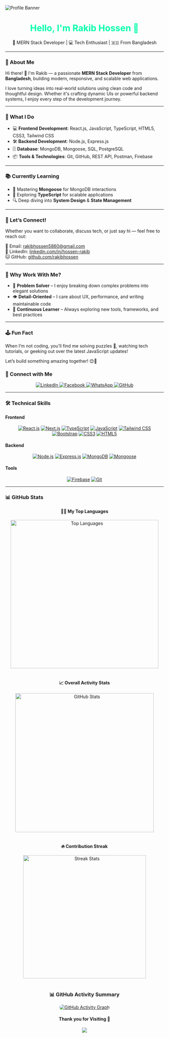 ![Profile Banner](https://res.cloudinary.com/dhzcneeew/image/upload/v1746609781/Front-end_c0lo8t.png)

<h1 align="center">
  <span style="color: #00FFAA;">Hello, I'm Rakib Hossen 👋</span>
</h1>

<p align="center">
  🚀 MERN Stack Developer | 💻 Tech Enthusiast | 🇧🇩 From Bangladesh
</p>

---

### 🌱 About Me

Hi there! 👋 I'm Rakib — a passionate **MERN Stack Developer** from **Bangladesh**, building modern, responsive, and scalable web applications.

I love turning ideas into real-world solutions using clean code and thoughtful design. Whether it's crafting dynamic UIs or powerful backend systems, I enjoy every step of the development journey.

---

### 🔧 What I Do

- 💻 **Frontend Development**: React.js, JavaScript, TypeScript, HTML5, CSS3, Tailwind CSS  
- 🛠️ **Backend Development**: Node.js, Express.js  
- 🗄️ **Database**: MongoDB, Mongoose, SQL, PostgreSQL  
- 📦 **Tools & Technologies**: Git, GitHub, REST API, Postman, Firebase  

---

### 📚 Currently Learning

- 🔄 Mastering **Mongoose** for MongoDB interactions  
- 🧠 Exploring **TypeScript** for scalable applications  
- 🔍 Deep diving into **System Design** & **State Management** 

---

### 💬 Let’s Connect!

Whether you want to collaborate, discuss tech, or just say hi — feel free to reach out:

📧 Email: [rakibhossen5860@gmail.com](mailto:rakibhossen5860@gmail.com)  
🔗 LinkedIn: [linkedin.com/in/hossen-rakib](https://www.linkedin.com/in/hossen-rakib/)  
🐱 GitHub: [github.com/rakibhossen](https://github.com/rakibhossen)

---

### 🎯 Why Work With Me?

- 🧩 **Problem Solver** – I enjoy breaking down complex problems into elegant solutions  
- 👁️ **Detail-Oriented** – I care about UX, performance, and writing maintainable code  
- 🔁 **Continuous Learner** – Always exploring new tools, frameworks, and best practices

---

### 🕹️ Fun Fact

When I’m not coding, you’ll find me solving puzzles 🧩, watching tech tutorials, or geeking out over the latest JavaScript updates!

Let’s build something amazing together! 😊🚀

### 🤝 Connect with Me

<p align="center">
<a href="https://www.linkedin.com/in/hossen-rakib/" target="_blank">
<img src="https://img.shields.io/badge/LinkedIn-0A66C2?style=for-the-badge&logo=linkedin&logoColor=white&labelColor=0A66C2" alt="LinkedIn" style="transition: transform 0.2s;" onmouseover="this.style.transform='scale(1.1)'" onmouseout="this.style.transform='scale(1)'" />
</a>
<a href="https://www.facebook.com/profile.php?id=100056015882794" target="_blank">
<img src="https://img.shields.io/badge/Facebook-1877F2?style=for-the-badge&logo=facebook&logoColor=white&labelColor=1877F2" alt="Facebook" style="transition: transform 0.2s;" onmouseover="this.style.transform='scale(1.1)'" onmouseout="this.style.transform='scale(1)'" />
</a>
<a href="https://wa.me/01933796400" target="_blank">
<img src="https://img.shields.io/badge/WhatsApp-25D366?style=for-the-badge&logo=whatsapp&logoColor=white&labelColor=25D366" alt="WhatsApp" style="transition: transform 0.2s;" onmouseover="this.style.transform='scale(1.1)'" onmouseout="this.style.transform='scale(1)'" />
</a>
<a href="https://github.com/RakibHossen678" target="_blank">
<img src="https://img.shields.io/badge/GitHub-181717?style=for-the-badge&logo=github&logoColor=white&labelColor=181717" alt="GitHub" style="transition: transform 0.2s;" onmouseover="this.style.transform='scale(1.1)'" onmouseout="this.style.transform='scale(1)'" />
</a>
</p>

---

### 🛠️ Technical Skills

#### Frontend
<p align="center">
  <a href="https://reactjs.org/" target="_blank"><img src="https://img.shields.io/badge/React-20232A?style=for-the-badge&logo=react&logoColor=61DAFB" alt="React.js" /></a>
  <a href="https://nextjs.org/" target="_blank"><img src="https://img.shields.io/badge/Next.js-000000?style=for-the-badge&logo=next.js&logoColor=white" alt="Next.js" /></a>
  <a href="https://www.typescriptlang.org/" target="_blank"><img src="https://img.shields.io/badge/TypeScript-3178C6?style=for-the-badge&logo=typescript&logoColor=white" alt="TypeScript" /></a>
  <a href="https://developer.mozilla.org/en-US/docs/Web/JavaScript" target="_blank"><img src="https://img.shields.io/badge/JavaScript-F7DF1E?style=for-the-badge&logo=javascript&logoColor=black" alt="JavaScript" /></a>
  <a href="https://tailwindcss.com/" target="_blank"><img src="https://img.shields.io/badge/Tailwind_CSS-38B2AC?style=for-the-badge&logo=tailwind-css&logoColor=white" alt="Tailwind CSS" /></a>
  <a href="https://getbootstrap.com" target="_blank"><img src="https://img.shields.io/badge/Bootstrap-563D7C?style=for-the-badge&logo=bootstrap&logoColor=white" alt="Bootstrap" /></a>
  <a href="https://www.w3schools.com/css/" target="_blank"><img src="https://img.shields.io/badge/CSS3-1572B6?style=for-the-badge&logo=css3&logoColor=white" alt="CSS3" /></a>
  <a href="https://www.w3.org/html/" target="_blank"><img src="https://img.shields.io/badge/HTML5-E34F26?style=for-the-badge&logo=html5&logoColor=white" alt="HTML5" /></a>
</p>

#### Backend
<p align="center">
  <a href="https://nodejs.org" target="_blank"><img src="https://img.shields.io/badge/Node.js-339933?style=for-the-badge&logo=node.js&logoColor=white" alt="Node.js" /></a>
  <a href="https://expressjs.com" target="_blank"><img src="https://img.shields.io/badge/Express.js-000000?style=for-the-badge&logo=express&logoColor=white" alt="Express.js" /></a>
  <a href="https://www.mongodb.com/" target="_blank"><img src="https://img.shields.io/badge/MongoDB-47A248?style=for-the-badge&logo=mongodb&logoColor=white" alt="MongoDB" /></a>
  <a href="https://mongoosejs.com/" target="_blank"><img src="https://img.shields.io/badge/Mongoose-880000?style=for-the-badge&logo=mongodb&logoColor=white" alt="Mongoose" /></a>
</p>

#### Tools
<p align="center">
  <a href="https://firebase.google.com/" target="_blank"><img src="https://img.shields.io/badge/Firebase-FFCA28?style=for-the-badge&logo=firebase&logoColor=black" alt="Firebase" /></a>
  <a href="https://git-scm.com/" target="_blank"><img src="https://img.shields.io/badge/Git-F05032?style=for-the-badge&logo=git&logoColor=white" alt="Git" /></a>
</p>

---

### 📊 GitHub Stats

<div align="center">

#### 👨‍💻 My Top Languages
<img src="https://github-readme-stats.vercel.app/api/top-langs/?username=rakibhossen678&theme=radical&layout=compact" alt="Top Languages" width="470" />

</div>

<br />

<div align="center">

#### 📈 Overall Activity Stats
<img src="https://github-readme-stats.vercel.app/api?username=rakibhossen678&show_icons=true&theme=radical" alt="GitHub Stats" width="440" />

</div>

<br />

<div align="center">

#### 🔥 Contribution Streak
<img src="https://github-readme-streak-stats.herokuapp.com/?user=rakibhossen678&theme=radical" alt="Streak Stats" width="390" />

</div>

<br />

<div align="center">

### 📊 GitHub Activity Summary

<a href="https://github.com/RakibHossen678">
  <img 
    src="https://github-readme-activity-graph.vercel.app/graph?username=rakibhossen678&theme=react-dark&bg_color=0D1117&hide_border=true&area=true&area_color=14FFEC&line=14FFEC&point=14FFEC&title_color=14FFEC&custom_title=My%20GitHub%20Activity%20Graph" 
    alt="GitHub Activity Graph" 
    style="border-radius: 10px; transition: transform 0.3s;" 
    onmouseover="this.style.transform='scale(1.05)'" 
    onmouseout="this.style.transform='scale(1)'"
  />
</a>

</div>


<div align="center">
  <h4 align="center">Thank you for Visiting 💚 </h1>
  <img src="https://profile-counter.glitch.me/rakibhossen678/count.svg?"  />
</div>
